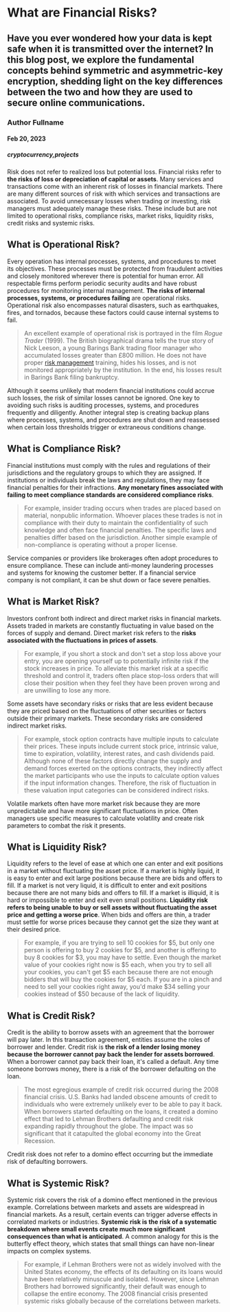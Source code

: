 # What are Financial Risks?
## Have you ever wondered how your data is kept safe when it is transmitted over the internet? In this blog post, we explore the fundamental concepts behind symmetric and asymmetric-key encryption, shedding light on the key differences between the two and how they are used to secure online communications.
### Author Fullname
#### Feb 20, 2023
##### cryptocurrency,projects


Risk does not refer to realized loss but potential loss. Financial risks refer to **the risks of loss or depreciation of capital or assets**. Many services and transactions come with an inherent risk of losses in financial markets. There are many different sources of risk with which services and transactions are associated. To avoid unnecessary losses when trading or investing, risk managers must adequately manage these risks. These include but are not limited to operational risks, compliance risks, market risks, liquidity risks, credit risks and systemic risks.

## What is Operational Risk?

Every operation has internal processes, systems, and procedures to meet its objectives. These processes must be protected from fraudulent activities and closely monitored wherever there is potential for human error. All respectable firms perform periodic security audits and have robust procedures for monitoring internal management. **The risks of internal processes, systems, or procedures failing** are operational risks. Operational risk also encompasses natural disasters, such as earthquakes, fires, and tornados, because these factors could cause internal systems to fail.

> An excellent example of operational risk is portrayed in the film *Rogue Trader* (1999). The British biographical drama tells the true story of Nick Leeson, a young Barings Bank trading floor manager who accumulated losses greater than £800 million. He does not have proper [risk management](https://natureblocks.com/blog/what-is-risk-management) training, hides his losses, and is not monitored appropriately by the institution. In the end, his losses result in Barings Bank filing bankruptcy.

Although it seems unlikely that modern financial institutions could accrue such losses, the risk of similar losses cannot be ignored. One key to avoiding such risks is auditing processes, systems, and procedures frequently and diligently. Another integral step is creating backup plans where processes, systems, and procedures are shut down and reassessed when certain loss thresholds trigger or extraneous conditions change.

## What is Compliance Risk?

Financial institutions must comply with the rules and regulations of their jurisdictions and the regulatory groups to which they are assigned. If institutions or individuals break the laws and regulations, they may face financial penalties for their infractions. **Any monetary fines associated with failing to meet compliance standards are considered compliance risks**.

> For example, insider trading occurs when trades are placed based on material, nonpublic information. Whoever places these trades is not in compliance with their duty to maintain the confidentiality of such knowledge and often face financial penalties. The specific laws and penalties differ based on the jurisdiction. Another simple example of non-compliance is operating without a proper license.

Service companies or providers like brokerages often adopt procedures to ensure compliance. These can include anti-money laundering processes and systems for knowing the customer better. If a financial service company is not compliant, it can be shut down or face severe penalties.

## What is Market Risk?

Investors confront both indirect and direct market risks in financial markets. Assets traded in markets are constantly fluctuating in value based on the forces of supply and demand. Direct market risk refers to the **risks associated with the fluctuations in prices of assets**.

> For example, if you short a stock and don't set a stop loss above your entry, you are opening yourself up to potentially infinite risk if the stock increases in price. To alleviate this market risk at a specific threshold and control it, traders often place stop-loss orders that will close their position when they feel they have been proven wrong and are unwilling to lose any more.

Some assets have secondary risks or risks that are less evident because they are priced based on the fluctuations of other securities or factors outside their primary markets. These secondary risks are considered indirect market risks.

> For example, stock option contracts have multiple inputs to calculate their prices. These inputs include current stock price, intrinsic value, time to expiration, volatility, interest rates, and cash dividends paid. Although none of these factors directly change the supply and demand forces exerted on the options contracts, they indirectly affect the market participants who use the inputs to calculate option values if the input information changes. Therefore, the risk of fluctuation in these valuation input categories can be considered indirect risks.

Volatile markets often have more market risk because they are more unpredictable and have more significant fluctuations in price. Often managers use specific measures to calculate volatility and create risk parameters to combat the risk it presents.

## What is Liquidity Risk?

Liquidity refers to the level of ease at which one can enter and exit positions in a market without fluctuating the asset price. If a market is highly liquid, it is easy to enter and exit large positions because there are bids and offers to fill. If a market is not very liquid, it is difficult to enter and exit positions because there are not many bids and offers to fill. If a market is illiquid, it is hard or impossible to enter and exit even small positions. **Liquidity risk refers to being unable to buy or sell assets without fluctuating the asset price and getting a worse price**. When bids and offers are thin, a trader must settle for worse prices because they cannot get the size they want at their desired price.

> For example, if you are trying to sell 10 cookies for $5, but only one person is offering to buy 2 cookies for $5, and another is offering to buy 8 cookies for $3, you may have to settle. Even though the market value of your cookies right now is $5 each, when you try to sell all your cookies, you can't get $5 each because there are not enough bidders that will buy the cookies for $5 each. If you are in a pinch and need to sell your cookies right away, you'd make $34 selling your cookies instead of $50 because of the lack of liquidity.

## What is Credit Risk?

Credit is the ability to borrow assets with an agreement that the borrower will pay later. In this transaction agreement, entities assume the roles of borrower and lender. Credit risk is **the risk of a lender losing money because the borrower cannot pay back the lender for assets borrowed**. When a borrower cannot pay back their loan, it's called a default. Any time someone borrows money, there is a risk of the borrower defaulting on the loan.

> The most egregious example of credit risk occurred during the 2008 financial crisis. U.S. Banks had landed obscene amounts of credit to individuals who were extremely unlikely ever to be able to pay it back. When borrowers started defaulting on the loans, it created a domino effect that led to Lehman Brothers defaulting and credit risk expanding rapidly throughout the globe. The impact was so significant that it catapulted the global economy into the Great Recession.

Credit risk does not refer to a domino effect occurring but the immediate risk of defaulting borrowers.

## What is Systemic Risk?

Systemic risk covers the risk of a domino effect mentioned in the previous example. Correlations between markets and assets are widespread in financial markets. As a result, certain events can trigger adverse effects in correlated markets or industries. **Systemic risk is the risk of a systematic breakdown where small events create much more significant consequences than what is anticipated**. A common analogy for this is the butterfly effect theory, which states that small things can have non-linear impacts on complex systems.

> For example, if Lehman Brothers were not as widely involved with the United States economy, the effects of its defaulting on its loans would have been relatively minuscule and isolated. However, since Lehman Brothers had borrowed significantly, their default was enough to collapse the entire economy. The 2008 financial crisis presented systemic risks globally because of the correlations between markets.
